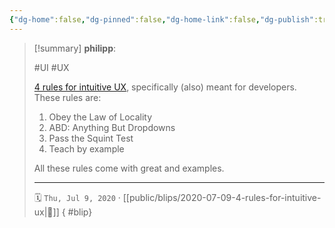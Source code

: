 ```yaml
---
{"dg-home":false,"dg-pinned":false,"dg-home-link":false,"dg-publish":true,"type":"blip","created-date":"2020-07-09T00:00:00","disabled rules":["yaml-title","yaml-title-alias","file-name-heading"],"title":"philipp @ 2020-07-09","dg-permalink":"2020/07/09/4-rules-for-intuitive-ux/","updated-date":"2025-04-30T22:27:35","dg-path":"blips/2020-07-09-4-rules-for-intuitive-ux.md","permalink":"/2020/07/09/4-rules-for-intuitive-ux/","dgPassFrontmatter":true}
---
```


> [!summary] **philipp**:
>
> #UI #UX
>
> [4 rules for intuitive
> UX](https://learnui.design/blog/4-rules-intuitive-ux.html), specifically (also)
> meant for developers. These rules are:
>
> 1. Obey the Law of Locality
> 2. ABD: Anything But Dropdowns
> 3. Pass the Squint Test
> 4. Teach by example
> 
> All these rules come with great and examples.
> - - -
>
> 🗓️ `Thu, Jul 9, 2020` · [[public/blips/2020-07-09-4-rules-for-intuitive-ux\|🔗]]
{ #blip}


